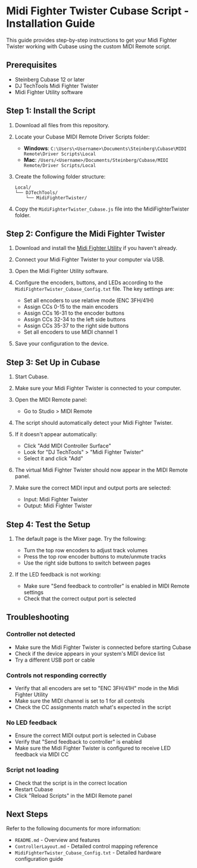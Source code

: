 # Midi Fighter Twister Cubase Script - Installation Guide

This guide provides step-by-step instructions to get your Midi Fighter Twister working with Cubase using the custom MIDI Remote script.

## Prerequisites

- Steinberg Cubase 12 or later
- DJ TechTools Midi Fighter Twister
- Midi Fighter Utility software

## Step 1: Install the Script

1. Download all files from this repository.

2. Locate your Cubase MIDI Remote Driver Scripts folder:
   - **Windows**: `C:\Users\<Username>\Documents\Steinberg\Cubase\MIDI Remote\Driver Scripts\Local`
   - **Mac**: `/Users/<Username>/Documents/Steinberg/Cubase/MIDI Remote/Driver Scripts/Local`

3. Create the following folder structure:
   ```
   Local/
   └── DJTechTools/
       └── MidiFighterTwister/
   ```

4. Copy the `MidiFighterTwister_Cubase.js` file into the MidiFighterTwister folder.

## Step 2: Configure the Midi Fighter Twister

1. Download and install the [Midi Fighter Utility](https://store.djtechtools.com/pages/midi-fighter-utility) if you haven't already.

2. Connect your Midi Fighter Twister to your computer via USB.

3. Open the Midi Fighter Utility software.

4. Configure the encoders, buttons, and LEDs according to the `MidiFighterTwister_Cubase_Config.txt` file. The key settings are:

   - Set all encoders to use relative mode (ENC 3FH/41H)
   - Assign CCs 0-15 to the main encoders
   - Assign CCs 16-31 to the encoder buttons
   - Assign CCs 32-34 to the left side buttons
   - Assign CCs 35-37 to the right side buttons
   - Set all encoders to use MIDI channel 1

5. Save your configuration to the device.

## Step 3: Set Up in Cubase

1. Start Cubase.

2. Make sure your Midi Fighter Twister is connected to your computer.

3. Open the MIDI Remote panel:
   - Go to Studio > MIDI Remote

4. The script should automatically detect your Midi Fighter Twister.

5. If it doesn't appear automatically:
   - Click "Add MIDI Controller Surface"
   - Look for "DJ TechTools" > "Midi Fighter Twister"
   - Select it and click "Add"

6. The virtual Midi Fighter Twister should now appear in the MIDI Remote panel.

7. Make sure the correct MIDI input and output ports are selected:
   - Input: Midi Fighter Twister
   - Output: Midi Fighter Twister

## Step 4: Test the Setup

1. The default page is the Mixer page. Try the following:
   - Turn the top row encoders to adjust track volumes
   - Press the top row encoder buttons to mute/unmute tracks
   - Use the right side buttons to switch between pages

2. If the LED feedback is not working:
   - Make sure "Send feedback to controller" is enabled in MIDI Remote settings
   - Check that the correct output port is selected

## Troubleshooting

### Controller not detected
- Make sure the Midi Fighter Twister is connected before starting Cubase
- Check if the device appears in your system's MIDI device list
- Try a different USB port or cable

### Controls not responding correctly
- Verify that all encoders are set to "ENC 3FH/41H" mode in the Midi Fighter Utility
- Make sure the MIDI channel is set to 1 for all controls
- Check the CC assignments match what's expected in the script

### No LED feedback
- Ensure the correct MIDI output port is selected in Cubase
- Verify that "Send feedback to controller" is enabled
- Make sure the Midi Fighter Twister is configured to receive LED feedback via MIDI CC

### Script not loading
- Check that the script is in the correct location
- Restart Cubase
- Click "Reload Scripts" in the MIDI Remote panel

## Next Steps

Refer to the following documents for more information:
- `README.md` - Overview and features
- `ControllerLayout.md` - Detailed control mapping reference
- `MidiFighterTwister_Cubase_Config.txt` - Detailed hardware configuration guide 
